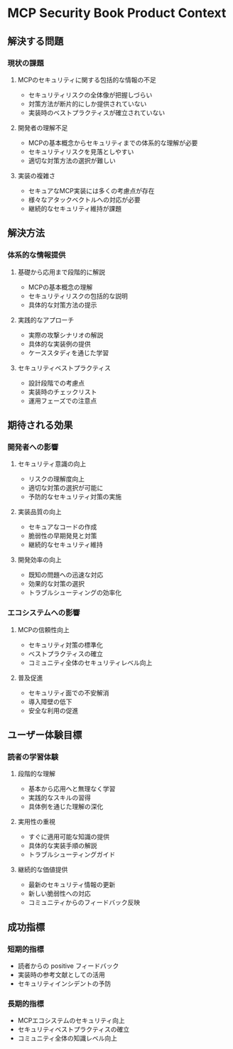 # MCP Security Book Product Context

## 解決する問題

### 現状の課題
1. MCPのセキュリティに関する包括的な情報の不足
   - セキュリティリスクの全体像が把握しづらい
   - 対策方法が断片的にしか提供されていない
   - 実装時のベストプラクティスが確立されていない

2. 開発者の理解不足
   - MCPの基本概念からセキュリティまでの体系的な理解が必要
   - セキュリティリスクを見落としやすい
   - 適切な対策方法の選択が難しい

3. 実装の複雑さ
   - セキュアなMCP実装には多くの考慮点が存在
   - 様々なアタックベクトルへの対応が必要
   - 継続的なセキュリティ維持が課題

## 解決方法

### 体系的な情報提供
1. 基礎から応用まで段階的に解説
   - MCPの基本概念の理解
   - セキュリティリスクの包括的な説明
   - 具体的な対策方法の提示

2. 実践的なアプローチ
   - 実際の攻撃シナリオの解説
   - 具体的な実装例の提供
   - ケーススタディを通じた学習

3. セキュリティベストプラクティス
   - 設計段階での考慮点
   - 実装時のチェックリスト
   - 運用フェーズでの注意点

## 期待される効果

### 開発者への影響
1. セキュリティ意識の向上
   - リスクの理解度向上
   - 適切な対策の選択が可能に
   - 予防的なセキュリティ対策の実施

2. 実装品質の向上
   - セキュアなコードの作成
   - 脆弱性の早期発見と対策
   - 継続的なセキュリティ維持

3. 開発効率の向上
   - 既知の問題への迅速な対応
   - 効果的な対策の選択
   - トラブルシューティングの効率化

### エコシステムへの影響
1. MCPの信頼性向上
   - セキュリティ対策の標準化
   - ベストプラクティスの確立
   - コミュニティ全体のセキュリティレベル向上

2. 普及促進
   - セキュリティ面での不安解消
   - 導入障壁の低下
   - 安全な利用の促進

## ユーザー体験目標

### 読者の学習体験
1. 段階的な理解
   - 基本から応用へと無理なく学習
   - 実践的なスキルの習得
   - 具体例を通じた理解の深化

2. 実用性の重視
   - すぐに適用可能な知識の提供
   - 具体的な実装手順の解説
   - トラブルシューティングガイド

3. 継続的な価値提供
   - 最新のセキュリティ情報の更新
   - 新しい脆弱性への対応
   - コミュニティからのフィードバック反映

## 成功指標

### 短期的指標
- 読者からの positive フィードバック
- 実装時の参考文献としての活用
- セキュリティインシデントの予防

### 長期的指標
- MCPエコシステムのセキュリティ向上
- セキュリティベストプラクティスの確立
- コミュニティ全体の知識レベル向上
